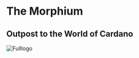 # The Morphium

## Outpost to the World of Cardano

![Fulllogo](https://user-images.githubusercontent.com/78839856/222448580-8a296d6f-d58a-470d-97e2-248e64a142be.png)
